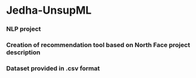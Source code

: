 # Jedha-UnsupML
### NLP project
### Creation of recommendation tool based on North Face project description
### Dataset provided in .csv format
